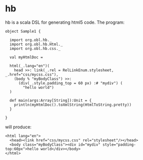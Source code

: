 # hb

hb is a scala DSL for generating html5 code.
The program:

    object Sample1 {
  
	  import org.obl.hb._
	  import org.obl.hb.Html._
	  import org.obl.hb.css._
	  
	  val myHtmlDoc =
	  
	  html(_.lang="en")(
	    head >>: link(_.rel = RelLinkEnum.stylesheet, _.href="css/mycss.css"),    
	    (body % "myBodyClass") >>: 
	      (div(_.style.padding_top = 60 px) :# "mydiv") (
	    	"hello world")
	  )
	  
	  def main(args:Array[String]):Unit = {
	    println(myHtmlDoc().toXmlString(HtmlToString.pretty))
	  }
	  
	}    
    
will produce:

    <html lang="en">
	  <head><link href="css/mycss.css" rel="stylesheet"/></head>
	  <body class="myBodyClass"><div id="mydiv" style="padding-top:60px">hello world</div></body>
	</html>


